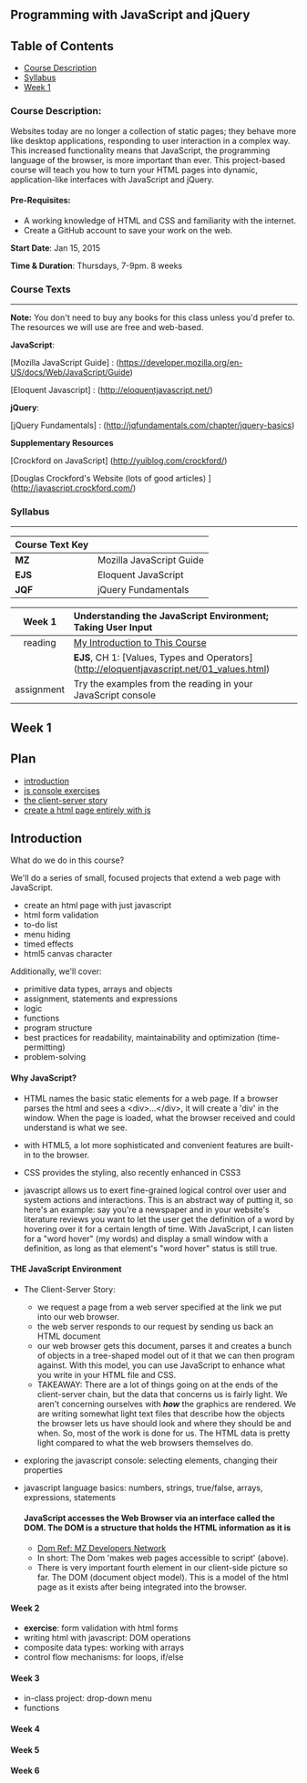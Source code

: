 ## Programming with JavaScript and jQuery

## Table of Contents
+ [Course Description](#course-description)
+ [Syllabus](#syllabus)
+ [Week 1](#week-1)


### Course Description:

Websites today are no longer a collection of static pages; they behave more like desktop applications, responding to user interaction in a complex way. This increased functionality means that JavaScript, the programming language of the browser, is more important than ever. This project-based course will teach you how to turn your HTML pages into dynamic, application-like interfaces with JavaScript and jQuery. 

#### Pre-Requisites:

+ A working knowledge of HTML and CSS and familiarity with the internet. 
+ Create a GitHub account to save your work on the web.  

**Start Date**: Jan 15, 2015

**Time & Duration**: Thursdays, 7-9pm. 8 weeks




### Course Texts
***
**Note:** You don't need to buy any books for this class unless you'd prefer to.  The resources we will use are free and web-based.


**JavaScript**: 

[Mozilla JavaScript Guide] : (https://developer.mozilla.org/en-US/docs/Web/JavaScript/Guide)

[Eloquent Javascript] : (http://eloquentjavascript.net/)

**jQuery**:

[jQuery Fundamentals] : (http://jqfundamentals.com/chapter/jquery-basics)

**Supplementary Resources**

[Crockford on JavaScript] (http://yuiblog.com/crockford/)

[Douglas Crockford's Website (lots of good articles) ] (http://javascript.crockford.com/)



### Syllabus
***
| Course Text Key |                  |
| --------------- | :--------------- |
| **MZ**  | Mozilla JavaScript Guide | 
| **EJS** | Eloquent JavaScript      |
| **JQF** | jQuery Fundamentals      |


| Week 1 | Understanding the JavaScript Environment; Taking User Input |
|:-------------:|:-----|
| reading       | [My Introduction to This Course](../blob/master/Introduction.md) |
|               | **EJS**, CH 1: [Values, Types and Operators] (http://eloquentjavascript.net/01_values.html) |
| assignment    | Try the examples from the reading in your JavaScript console |
 
 


## Week 1

## Plan
+ [introduction](#introduction)
+ [js console exercises](#js-console-exercises)
+ [the client-server story](#client-server-story)
+ [create a html page entirely with js](#create-a-html-page-entirely-with-js)


## Introduction

What do we do in this course?

We'll do a series of small, focused projects that extend a web page with JavaScript.  

+ create an html page with just javascript
+ html form validation
+ to-do list
+ menu hiding
+ timed effects
+ html5 canvas character
 
Additionally, we'll cover:

+ primitive data types, arrays and objects
+ assignment, statements and expressions
+ logic
+ functions 
+ program structure
+ best practices for readability, maintainability and optimization (time-permitting)
+ problem-solving

#### Why JavaScript?
  + HTML names the basic static elements for a web page. If a browser parses the html and sees a \<div\>...\</div\>, it will create a 'div' in the window.  When the page is loaded, what the browser received and could understand is what we see.

  + with HTML5, a lot more sophisticated and convenient features are built-in to the browser.
  + CSS provides the styling, also recently enhanced in CSS3
  + javascript allows us to exert fine-grained logical control over user and system actions and interactions. This is an abstract way of putting it, so here's an example:  say you're a newspaper and in your website's literature reviews you want to let the user get the definition of a word by hovering over it for a certain length of time.  With JavaScript, I can listen for a "word hover" (my words) and display a small window with a definition, as long as that element's "word hover" status is still true. 
  
#### THE JavaScript Environment
+ The Client-Server Story: 
    + we request a page from a web server specified at the link we put into our web browser.
    + the web server responds to our request by sending us back an HTML document
    + our web browser gets this document, parses it and creates a bunch of objects in a tree-shaped model out of it that we can then program against. With this model, you can use JavaScript to enhance what you write in your HTML file and CSS.  
    + TAKEAWAY: There are a lot of things going on at the ends of the client-server chain, but the data that concerns us is fairly light.  We aren't concerning ourselves with ***how*** the graphics are rendered.  We are writing somewhat light text files that describe how the objects the browser lets us have should look and where they should be and when.  So, most of the work is done for us. The HTML data is pretty light compared to what the web browsers themselves do.  
+ exploring the javascript console: selecting elements, changing their properties
+ javascript language basics: numbers, strings, true/false, arrays, expressions, statements

  #### JavaScript accesses the Web Browser via an interface called the DOM.  The DOM is a structure that holds the HTML information as it is 
  + [Dom Ref: MZ Developers Network](https://developer.mozilla.org/en-US/docs/Web/API/Document_Object_Model/Introduction)
  + In short: The Dom 'makes web pages accessible to script' (above).
  + There is very important fourth element in our client-side picture so far. The DOM (document object model).  This is a model of the html page as it exists after being integrated into the browser. 
  
  
#### Week 2
+ **exercise**: form validation with html forms
+ writing html with javascript: DOM operations
+ composite data types: working with arrays
+ control flow mechanisms: for loops, if/else



#### Week 3
+ in-class project: drop-down menu
+ functions

#### Week 4
#### Week 5
#### Week 6
